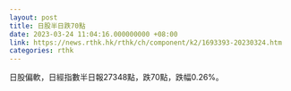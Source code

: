 ```yaml
---
layout: post
title: 日股半日跌70點
date: 2023-03-24 11:04:16.000000000 +08:00
link: https://news.rthk.hk/rthk/ch/component/k2/1693393-20230324.htm
categories: rthk
---
```


日股偏軟，日經指數半日報27348點，跌70點，跌幅0.26%。
